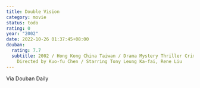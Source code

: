 ```yaml
---
title: Double Vision
category: movie
status: todo
rating: 0
year: "2002"
date: 2022-10-26 01:37:45+08:00
douban:
  rating: 7.7
  subtitle: 2002 / Hong Kong China Taiwan / Drama Mystery Thriller Crime /
    Directed by Kuo-fu Chen / Starring Tony Leung Ka-fai, Rene Liu
---
```


Via Douban Daily

